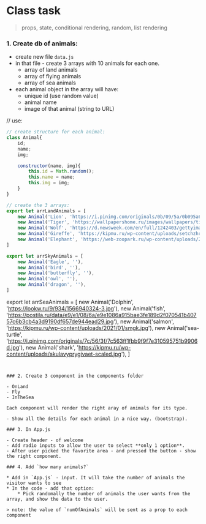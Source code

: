 # Class task

> props, state, conditional rendering, random, list rendering

### 1. Create db of animals:

- create new file `data.js`
- in that file - create 3 arrays with 10 animals for each one.
  - array of land animals
  - array of flying animals
  - array of sea animals
- each animal object in the array will have:
  - unique id (use random value)
  - animal name
  - image of that animal (string to URL)


// use: 
```js
// create structure for each animal:
class Animal{
    id;
    name;
    img;

    constructor(name, img){
        this.id = Math.random();
        this.name = name;
        this.img = img;
    }
}

// create the 3 arrays:
export let arrLandAnimals = [
    new Animal('Lion', 'https://i.pinimg.com/originals/0b/09/5a/0b095a6effe91b76d587123eb4107ee4.jpg'),
    new Animal('Tiger', 'https://wallpapershome.ru/images/wallpapers/tigr-3840x2160-tigr-16685.jpg'),
    new Animal('Wolf', 'https://d.newsweek.com/en/full/1242403/gettyimages-158275387.jpg'),
    new Animal('Gireffe', 'https://kipmu.ru/wp-content/uploads/setchzhrf.jpg'),
    new Animal('Elephant', 'https://web-zoopark.ru/wp-content/uploads/2018/07/11-47-768x463-4.jpg'),
]

export let arrSkyAnimals = [
    new Animal('Eagle', ''),
    new Animal('bird', ''),
    new Animal('butterfly', ''),
    new Animal('owl', ''),
    new Animal('dragon', ''),
]
```
export let arrSeaAnimals = [
    new Animal('Dolphin', 'https://lookw.ru/9/934/1566940324-3.jpg'),
    new Animal('fish', 'https://postila.ru/data/e9/e1/08/6a/e9e1086a915bae3fe189d2f070541b40757c6b3cb4a3d9190df657de944ead29.jpg'),
    new Animal('salmon', 'https://kipmu.ru/wp-content/uploads/2021/01/smgk.jpg'),
    new Animal('sea-turtle', 'https://i.pinimg.com/originals/7c/56/3f/7c563ff1fbb9f9f7e310595751b9906d.jpg'),
    new Animal('shark', 'https://kipmu.ru/wp-content/uploads/akulavyprygivaet-scaled.jpg'),
]
```


### 2. Create 3 component in the components folder

- OnLand
- Fly
- InTheSea

Each component will render the right aray of animals for its type.

- Show all the details for each animal in a nice way. (bootstrap).

### 3. In App.js

- Create header - of welcome
- Add radio inputs to allow the user to select **only 1 option**.
- After user picked the favorite area - and pressed the button - show the right component.

### 4. Add `how many animals?`

* Add in `App.js` - input. It will take the number of animals the visitor wants to see
* In the code - add that option:
    * Pick randomally the number of animals the user wants from the array, and show the data to the user. 

> note: the value of `numOfAnimals` will be sent as a prop to each component
